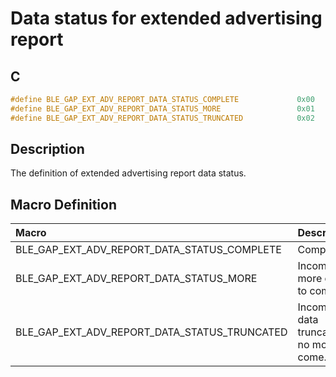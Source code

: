 # Data status for extended advertising report

## C

```c
#define BLE_GAP_EXT_ADV_REPORT_DATA_STATUS_COMPLETE             0x00
#define BLE_GAP_EXT_ADV_REPORT_DATA_STATUS_MORE                 0x01
#define BLE_GAP_EXT_ADV_REPORT_DATA_STATUS_TRUNCATED            0x02
```

## Description

The definition of extended advertising report data status.

## Macro Definition

|Macro|Description|
|:---|:---|
|BLE_GAP_EXT_ADV_REPORT_DATA_STATUS_COMPLETE|Complete.|
|BLE_GAP_EXT_ADV_REPORT_DATA_STATUS_MORE|Incomplete, more data to come.|
|BLE_GAP_EXT_ADV_REPORT_DATA_STATUS_TRUNCATED|Incomplete, data truncated, no more to come.|
